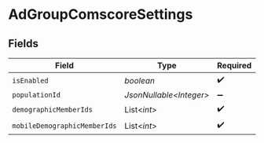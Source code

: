 # AdGroupComscoreSettings


## Fields

| Field                        | Type                         | Required                     | Description                  |
| ---------------------------- | ---------------------------- | ---------------------------- | ---------------------------- |
| `isEnabled`                  | *boolean*                    | :heavy_check_mark:           | N/A                          |
| `populationId`               | *JsonNullable\<Integer>*     | :heavy_minus_sign:           | N/A                          |
| `demographicMemberIds`       | List\<*int*>                 | :heavy_check_mark:           | N/A                          |
| `mobileDemographicMemberIds` | List\<*int*>                 | :heavy_check_mark:           | N/A                          |